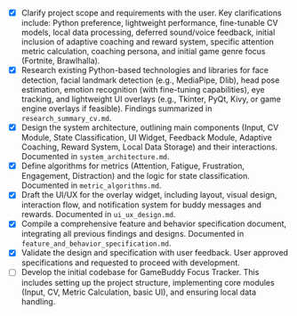 - [x] Clarify project scope and requirements with the user. Key clarifications include: Python preference, lightweight performance, fine-tunable CV models, local data processing, deferred sound/voice feedback, initial inclusion of adaptive coaching and reward system, specific attention metric calculation, coaching persona, and initial game genre focus (Fortnite, Brawlhalla).
- [x] Research existing Python-based technologies and libraries for face detection, facial landmark detection (e.g., MediaPipe, Dlib), head pose estimation, emotion recognition (with fine-tuning capabilities), eye tracking, and lightweight UI overlays (e.g., Tkinter, PyQt, Kivy, or game engine overlays if feasible). Findings summarized in `research_summary_cv.md`.
- [x] Design the system architecture, outlining main components (Input, CV Module, State Classification, UI Widget, Feedback Module, Adaptive Coaching, Reward System, Local Data Storage) and their interactions. Documented in `system_architecture.md`.
- [x] Define algorithms for metrics (Attention, Fatigue, Frustration, Engagement, Distraction) and the logic for state classification. Documented in `metric_algorithms.md`.
- [x] Draft the UI/UX for the overlay widget, including layout, visual design, interaction flow, and notification system for buddy messages and rewards. Documented in `ui_ux_design.md`.
- [x] Compile a comprehensive feature and behavior specification document, integrating all previous findings and designs. Documented in `feature_and_behavior_specification.md`.
- [x] Validate the design and specification with user feedback. User approved specifications and requested to proceed with development.
- [ ] Develop the initial codebase for GameBuddy Focus Tracker. This includes setting up the project structure, implementing core modules (Input, CV, Metric Calculation, basic UI), and ensuring local data handling.